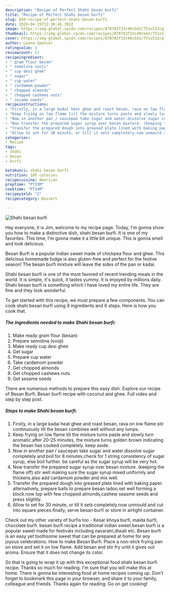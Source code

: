```yaml
---
description: "Recipe of Perfect Shahi besan burfi"
title: "Recipe of Perfect Shahi besan burfi"
slug: 650-recipe-of-perfect-shahi-besan-burfi
date: 2020-04-15T12:30:45.392Z
image: https://img-global.cpcdn.com/recipes/878783f33c40cb42/751x532cq70/shahi-besan-burfi-recipe-main-photo.jpg
thumbnail: https://img-global.cpcdn.com/recipes/878783f33c40cb42/751x532cq70/shahi-besan-burfi-recipe-main-photo.jpg
cover: https://img-global.cpcdn.com/recipes/878783f33c40cb42/751x532cq70/shahi-besan-burfi-recipe-main-photo.jpg
author: Leona Spencer
ratingvalue: 3
reviewcount: 11
recipeingredient:
- " gram flour besan"
- " semolina sooji"
- " cup desi ghee"
- " sugar"
- " cup water"
- " cardamom powder"
- " chopped almonds"
- " chopped cashews nuts"
- " sesame seeds"
recipeinstructions:
- "Firstly, in a large kadai heat ghee and roast besan, rava on low flame.stir continuously till the besan combines well without any lumps."
- "Keep frying on low flame till the mixture turns paste and slowly turn aromatic.after 20-25 minutes, the mixture turns golden brown indicating the besan has cooked completely. keep aside."
- "Now in another pan / saucepan take sugar and water.dissolve sugar completely and boil for 8 minutes.check for 1 string consistency of sugar syrup, else boil further. be careful as the sugar syrup will be very hot."
- "Now transfer the prepared sugar syrup over besan mixture. (keeping the flame off) stir well making sure the sugar syrup mixed uniformly and thickens.also add cardamom powder and mix well."
- "Transfer the prepared dough into greased plate lined with baking paper. alternatively, prepare balls to prepare besan ladoo.set well forming a block.now top with few chopped almonds,cashew seasme seeds and press slightly."
- "Allow to set for 30 minute, or till it sets completely.now unmould and cut into square pieces.finally, serve besan burfi or store in airtight container."
categories:
- Recipe
tags:
- shahi
- besan
- burfi

katakunci: shahi besan burfi 
nutrition: 185 calories
recipecuisine: American
preptime: "PT33M"
cooktime: "PT34M"
recipeyield: "2"
recipecategory: Dessert

---
```



![Shahi besan burfi](https://img-global.cpcdn.com/recipes/878783f33c40cb42/751x532cq70/shahi-besan-burfi-recipe-main-photo.jpg)

Hey everyone, it is Jim, welcome to my recipe page. Today, I'm gonna show you how to make a distinctive dish, shahi besan burfi. It is one of my favorites. This time, I'm gonna make it a little bit unique. This is gonna smell and look delicious.

Besan Burfi is a popular Indian sweet made of chickpea flour and ghee. This delicious homemade fudge is also gluten-free and perfect for the festive season! The besan burfi mixture will leave the sides of the pan or kadai.

Shahi besan burfi is one of the most favored of recent trending meals in the world. It is simple, it's quick, it tastes yummy. It is enjoyed by millions daily. Shahi besan burfi is something which I have loved my entire life. They are fine and they look wonderful.


To get started with this recipe, we must prepare a few components. You can cook shahi besan burfi using 9 ingredients and 6 steps. Here is how you cook that.

<!--inarticleads1-->

##### The ingredients needed to make Shahi besan burfi:

1. Make ready  gram flour (besan)
1. Prepare  semolina (sooji)
1. Make ready  cup desi ghee
1. Get  sugar
1. Prepare  cup water
1. Take  cardamom powder
1. Get  chopped almonds
1. Get  chopped cashews nuts
1. Get  sesame seeds


There are numerous methods to prepare this easy dish. Explore our recipe of Besan Burfi. Besan burfi recipe with coconut and ghee. Full video and step by step post. 

<!--inarticleads2-->

##### Steps to make Shahi besan burfi:

1. Firstly, in a large kadai heat ghee and roast besan, rava on low flame.stir continuously till the besan combines well without any lumps.
1. Keep frying on low flame till the mixture turns paste and slowly turn aromatic.after 20-25 minutes, the mixture turns golden brown indicating the besan has cooked completely. keep aside.
1. Now in another pan / saucepan take sugar and water.dissolve sugar completely and boil for 8 minutes.check for 1 string consistency of sugar syrup, else boil further. be careful as the sugar syrup will be very hot.
1. Now transfer the prepared sugar syrup over besan mixture. (keeping the flame off) stir well making sure the sugar syrup mixed uniformly and thickens.also add cardamom powder and mix well.
1. Transfer the prepared dough into greased plate lined with baking paper. alternatively, prepare balls to prepare besan ladoo.set well forming a block.now top with few chopped almonds,cashew seasme seeds and press slightly.
1. Allow to set for 30 minute, or till it sets completely.now unmould and cut into square pieces.finally, serve besan burfi or store in airtight container.


Check out my other variety of burfis too - Kesar khoya burfi, maida burfi, chocolate burfi. besan burfi recipe a traditional indian sweet.besan burfi is a popular sweet made for festivals including navaratri,diwali etc. Besan burfi is an easy yet toothsome sweet that can be prepared at home for any joyous celebrations. How to make Besan Burfi: Place a non-stick frying pan on stove and set it on low flame. Add besan and stir fry until it gives out aroma. Ensure that it does not change its color. 

So that is going to wrap it up with this exceptional food shahi besan burfi recipe. Thanks so much for reading. I'm sure that you will make this at home. There is gonna be interesting food at home recipes coming up. Don't forget to bookmark this page in your browser, and share it to your family, colleague and friends. Thanks again for reading. Go on get cooking!
